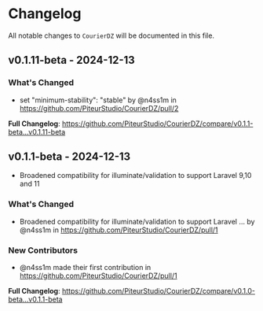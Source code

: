 # Changelog

All notable changes to `CourierDZ` will be documented in this file.

## v0.1.11-beta - 2024-12-13

### What's Changed

* set "minimum-stability": "stable" by @n4ss1m in https://github.com/PiteurStudio/CourierDZ/pull/2

**Full Changelog**: https://github.com/PiteurStudio/CourierDZ/compare/v0.1.1-beta...v0.1.11-beta

## v0.1.1-beta - 2024-12-13

- Broadened compatibility for illuminate/validation to support Laravel 9,10 and 11

### What's Changed

* Broadened compatibility for illuminate/validation to support Laravel … by @n4ss1m in https://github.com/PiteurStudio/CourierDZ/pull/1

### New Contributors

* @n4ss1m made their first contribution in https://github.com/PiteurStudio/CourierDZ/pull/1

**Full Changelog**: https://github.com/PiteurStudio/CourierDZ/compare/v0.1.0-beta...v0.1.1-beta
